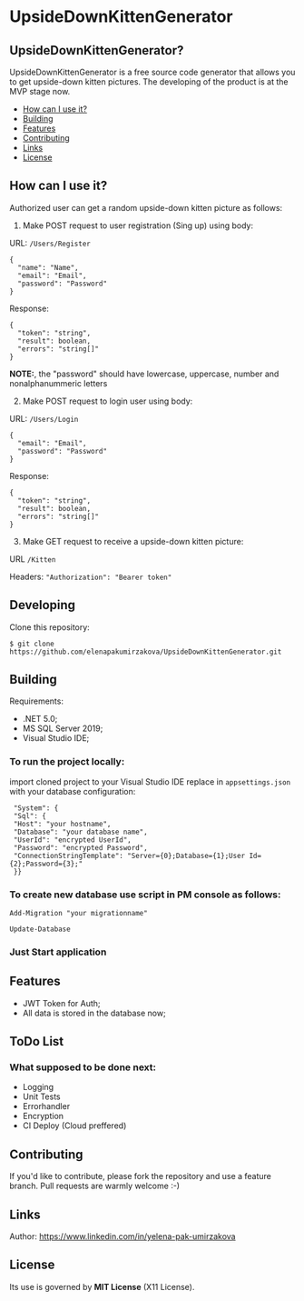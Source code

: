 # UpsideDownKittenGenerator

## UpsideDownKittenGenerator?
UpsideDownKittenGenerator is a free source code generator that allows you to get upside-down kitten pictures. The developing of the product is at the MVP stage now.

  - [How can I use it?](#How-can-I-use-it)
  - [Building](#Building)
  - [Features](#Features)
  - [Contributing](#Contributing)
  - [Links](#Links)
  - [License](#License)

## How can I use it?

Authorized user can get a random upside-down kitten picture as follows:
1. Make POST request to user registration (Sing up) using body:

URL: `/Users/Register`

```
{
  "name": "Name",
  "email": "Email",
  "password": "Password"
}
```
Response:
```
{
  "token": "string",
  "result": boolean,
  "errors": "string[]"
}
```
**NOTE:**, the "password" should have lowercase, uppercase, number and nonalphanummeric letters

2. Make POST request to login user using body:

URL: `/Users/Login`
```
{
  "email": "Email",
  "password": "Password"
}
```
Response:
```
{
  "token": "string",
  "result": boolean,
  "errors": "string[]"
}
```

3. Make GET request to receive a upside-down kitten picture:

URL `/Kitten`

Headers: 
`"Authorization": "Bearer token"`

## Developing
Clone this repository:

`$ git clone https://github.com/elenapakumirzakova/UpsideDownKittenGenerator.git`

## Building
Requirements:

 - .NET 5.0;
 - MS SQL Server 2019;
 - Visual Studio IDE;

### To run the project locally:

import cloned project to your Visual Studio IDE
replace in `appsettings.json` with your database configuration:
```
 "System": {
 "Sql": {
 "Host": "your hostname",
 "Database": "your database name",
 "UserId": "encrypted UserId",
 "Password": "encrypted Password",
 "ConnectionStringTemplate": "Server={0};Database={1};User Id={2};Password={3};"
 }}
```

### To create new database use script in PM console as follows:
`Add-Migration "your migrationname"`

`Update-Database`

### Just Start application

## Features
 - JWT Token for Auth;
 - All data is stored in the database now;

## ToDo List
### What supposed to be done next:

 - Logging
 - Unit Tests
 - Errorhandler
 - Encryption
 - CI Deploy (Cloud preffered)

## Contributing
If you'd like to contribute, please fork the repository and use a feature branch. Pull requests are warmly welcome :-)

## Links
Author: https://www.linkedin.com/in/yelena-pak-umirzakova

## License
Its use is governed by **MIT License** (X11 License).
